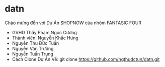 # datn
 
Chào mừng đến với Dự Án SHOPNOW của nhóm FANTASIC FOUR
+ GVHD Thầy Phạm Ngọc Cường
+ Thành viên: Nguyễn Khắc Hưng
+ Nguyễn Thu Đức Tuấn
+ Nguyễn Văn Trường
+ Nguyễn Tuấn Trung
+ Cách Clone Dự Án Về: git clone https://github.com/ngthudctun/datn.git

